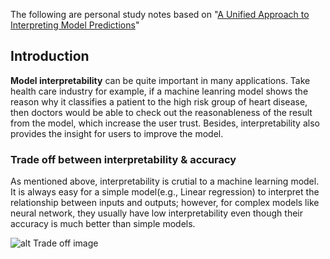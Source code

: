 The following are personal study notes based on "[A Unified Approach to Interpreting Model Predictions](http://papers.nips.cc/paper/7062-a-unified-approach-to-interpreting-model-predictions)"
## Introduction
**Model interpretability** can be quite important in many applications. Take health care industry for example, if a machine leanring model shows the reason why it classifies a patient to the high risk group of heart disease, then doctors would be able to check out the reasonableness of the result from the model, which increase the user trust. Besides, interpretability also provides the insight for users to improve the model.
### Trade off between interpretability & accuracy
As mentioned above, interpretability is crutial to a machine learning model. It is always easy for a simple model(e.g., Linear regression) to interpret the relationship between inputs and outputs; however, for complex models like neural network, they usually have low interpretability even though their accuracy is much better than simple models.

![alt Trade off image](https://github.com/ITingHung/SHAP-Introduction/blob/master/Trade%20off%20between%20interpretability%20%26%20accuracy.png)

